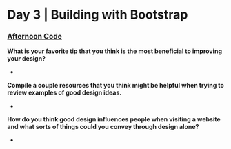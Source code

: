 # Day 3 | Building with Bootstrap

### [Afternoon Code](link)

**What is your favorite tip that you think is the most beneficial to improving your design?**

+ 

**Compile a couple resources that you think might be helpful when trying to review examples of good design ideas.**

+ 

**How do you think good design influences people when visiting a website and what sorts of things could you convey through design alone?**

+ 